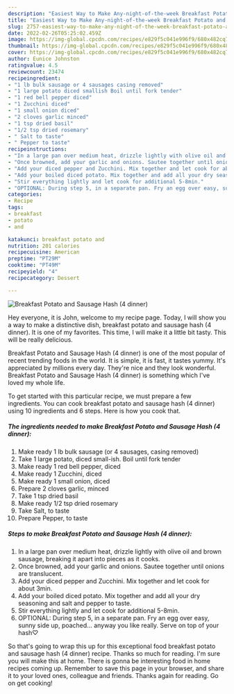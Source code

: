 ```yaml
---
description: "Easiest Way to Make Any-night-of-the-week Breakfast Potato and Sausage Hash (4 dinner)"
title: "Easiest Way to Make Any-night-of-the-week Breakfast Potato and Sausage Hash (4 dinner)"
slug: 2757-easiest-way-to-make-any-night-of-the-week-breakfast-potato-and-sausage-hash-4-dinner
date: 2022-02-26T05:25:02.459Z
image: https://img-global.cpcdn.com/recipes/e829f5c041e996f9/680x482cq70/breakfast-potato-and-sausage-hash-4-dinner-recipe-main-photo.jpg
thumbnail: https://img-global.cpcdn.com/recipes/e829f5c041e996f9/680x482cq70/breakfast-potato-and-sausage-hash-4-dinner-recipe-main-photo.jpg
cover: https://img-global.cpcdn.com/recipes/e829f5c041e996f9/680x482cq70/breakfast-potato-and-sausage-hash-4-dinner-recipe-main-photo.jpg
author: Eunice Johnston
ratingvalue: 4.5
reviewcount: 23474
recipeingredient:
- "1 lb bulk sausage or 4 sausages casing removed"
- "1 large potato diced smallish Boil until fork tender"
- "1 red bell pepper diced"
- "1 Zucchini diced"
- "1 small onion diced"
- "2 cloves garlic minced"
- "1 tsp dried basil"
- "1/2 tsp dried rosemary"
- " Salt to taste"
- " Pepper to taste"
recipeinstructions:
- "In a large pan over medium heat, drizzle lightly with olive oil and brown sausage, breaking it apart into pieces as it cooks."
- "Once browned, add your garlic and onions. Sautee together until onions are translucent."
- "Add your diced pepper and Zucchini. Mix together and let cook for about 3min."
- "Add your boiled diced potato. Mix together and add all your dry seasoning and salt and pepper to taste."
- "Stir everything lightly and let cook for additional 5-8min."
- "OPTIONAL: During step 5, in a separate pan. Fry an egg over easy, sunny side up, poached... anyway you like really. Serve on top of your hash♡"
categories:
- Recipe
tags:
- breakfast
- potato
- and

katakunci: breakfast potato and 
nutrition: 201 calories
recipecuisine: American
preptime: "PT29M"
cooktime: "PT49M"
recipeyield: "4"
recipecategory: Dessert

---
```



![Breakfast Potato and Sausage Hash (4 dinner)](https://img-global.cpcdn.com/recipes/e829f5c041e996f9/680x482cq70/breakfast-potato-and-sausage-hash-4-dinner-recipe-main-photo.jpg)

Hey everyone, it is John, welcome to my recipe page. Today, I will show you a way to make a distinctive dish, breakfast potato and sausage hash (4 dinner). It is one of my favorites. This time, I will make it a little bit tasty. This will be really delicious.



Breakfast Potato and Sausage Hash (4 dinner) is one of the most popular of recent trending foods in the world. It is simple, it is fast, it tastes yummy. It's appreciated by millions every day. They're nice and they look wonderful. Breakfast Potato and Sausage Hash (4 dinner) is something which I've loved my whole life.


To get started with this particular recipe, we must prepare a few ingredients. You can cook breakfast potato and sausage hash (4 dinner) using 10 ingredients and 6 steps. Here is how you cook that.

<!--inarticleads1-->

##### The ingredients needed to make Breakfast Potato and Sausage Hash (4 dinner):

1. Make ready 1 lb bulk sausage (or 4 sausages, casing removed)
1. Take 1 large potato, diced small-ish. Boil until fork tender
1. Make ready 1 red bell pepper, diced
1. Make ready 1 Zucchini, diced
1. Make ready 1 small onion, diced
1. Prepare 2 cloves garlic, minced
1. Take 1 tsp dried basil
1. Make ready 1/2 tsp dried rosemary
1. Take  Salt, to taste
1. Prepare  Pepper, to taste




<!--inarticleads2-->

##### Steps to make Breakfast Potato and Sausage Hash (4 dinner):

1. In a large pan over medium heat, drizzle lightly with olive oil and brown sausage, breaking it apart into pieces as it cooks.
1. Once browned, add your garlic and onions. Sautee together until onions are translucent.
1. Add your diced pepper and Zucchini. Mix together and let cook for about 3min.
1. Add your boiled diced potato. Mix together and add all your dry seasoning and salt and pepper to taste.
1. Stir everything lightly and let cook for additional 5-8min.
1. OPTIONAL: During step 5, in a separate pan. Fry an egg over easy, sunny side up, poached... anyway you like really. Serve on top of your hash♡




So that's going to wrap this up for this exceptional food breakfast potato and sausage hash (4 dinner) recipe. Thanks so much for reading. I'm sure you will make this at home. There is gonna be interesting food in home recipes coming up. Remember to save this page in your browser, and share it to your loved ones, colleague and friends. Thanks again for reading. Go on get cooking!
